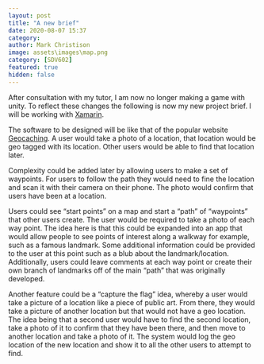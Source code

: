 ```yaml
---
layout: post
title: "A new brief"
date: 2020-08-07 15:37
category:
author: Mark Christison
image: assets\images\map.png
category: [SDV602]
featured: true
hidden: false
---
```


After consultation with my tutor, I am now no longer making a game with unity. To reflect these changes the following is now my new project brief. I will be working with [Xamarin](https://dotnet.microsoft.com/apps/xamarin).

The software to be designed will be like that of the popular website [Geocaching](https://www.geocaching.com). A user would take a photo of a location, that location would be geo tagged with its location. Other users would be able to find that location later.

Complexity could be added later by allowing users to make a set of waypoints. For users to follow the path they would need to fine the location and scan it with their camera on their phone. The photo would confirm that users have been at a location.

Users could see “start points” on a map and start a “path” of “waypoints” that other users create. The user would be required to take a photo of each way point. The idea here is that this could be expanded into an app that would allow people to see points of interest along a walkway for example, such as a famous landmark. Some additional information could be provided to the user at this point such as a blub about the landmark/location. Additionally, users could leave comments at each way point or create their own branch of landmarks off of the main “path” that was originally developed.

Another feature could be a “capture the flag” idea, whereby a user would take a picture of a location like a piece of public art. From there, they would take a picture of another location but that would not have a geo location. The idea being that a second user would have to find the second location, take a photo of it to confirm that they have been there, and then move to another location and take a photo of it. The system would log the geo location of the new location and show it to all the other users to attempt to find.
